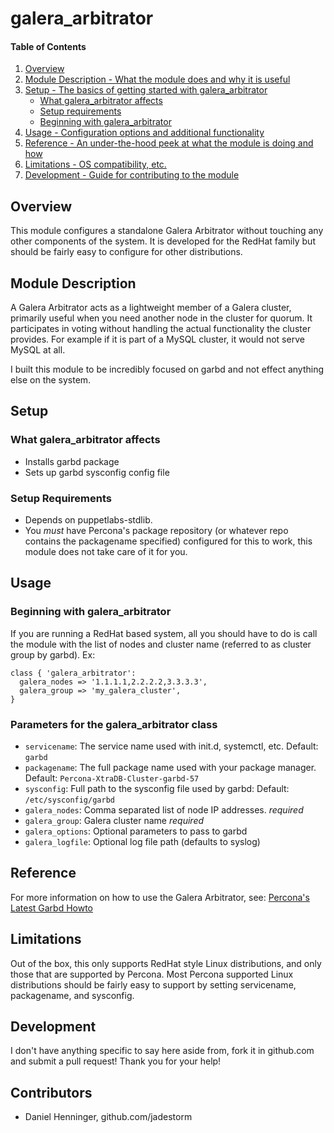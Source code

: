 # galera_arbitrator

#### Table of Contents

1. [Overview](#overview)
2. [Module Description - What the module does and why it is useful](#module-description)
3. [Setup - The basics of getting started with galera_arbitrator](#setup)
    * [What galera_arbitrator affects](#what-galera_arbitrator-affects)
    * [Setup requirements](#setup-requirements)
    * [Beginning with galera_arbitrator](#beginning-with-galera_arbitrator)
4. [Usage - Configuration options and additional functionality](#usage)
5. [Reference - An under-the-hood peek at what the module is doing and how](#reference)
5. [Limitations - OS compatibility, etc.](#limitations)
6. [Development - Guide for contributing to the module](#development)

## Overview

This module configures a standalone Galera Arbitrator without touching any
other components of the system.  It is developed for the RedHat family
but should be fairly easy to configure for other distributions.

## Module Description

A Galera Arbitrator acts as a lightweight member of a Galera cluster,
primarily useful when you need another node in the cluster for quorum.
It participates in voting without handling the actual functionality the
cluster provides.  For example if it is part of a MySQL cluster, it would
not serve MySQL at all.

I built this module to be incredibly focused on garbd and not effect
anything else on the system.

## Setup

### What galera_arbitrator affects

* Installs garbd package
* Sets up garbd sysconfig config file

### Setup Requirements

* Depends on puppetlabs-stdlib.
* You *must* have Percona's package repository (or whatever repo contains the packagename specified) configured for this to work, this module does not take care of it for you.

## Usage

### Beginning with galera_arbitrator

If you are running a RedHat based system, all you should have to do
is call the module with the list of nodes and cluster name (referred to
as cluster group by garbd).  Ex:

    class { 'galera_arbitrator':
      galera_nodes => '1.1.1.1,2.2.2.2,3.3.3.3',
      galera_group => 'my_galera_cluster',
    }

### Parameters for the galera_arbitrator class
* `servicename`: The service name used with init.d, systemctl, etc.  Default: `garbd`
* `packagename`: The full package name used with your package manager.  Default: `Percona-XtraDB-Cluster-garbd-57`
* `sysconfig`: Full path to the sysconfig file used by garbd:  Default: `/etc/sysconfig/garbd`
* `galera_nodes`: Comma separated list of node IP addresses. *required*
* `galera_group`: Galera cluster name *required*
* `galera_options`: Optional parameters to pass to garbd
* `galera_logfile`: Optional log file path (defaults to syslog)

## Reference

For more information on how to use the Galera Arbitrator, see:
[Percona's Latest Garbd Howto](https://www.percona.com/doc/percona-xtradb-cluster/latest/howtos/garbd_howto.html)

## Limitations

Out of the box, this only supports RedHat style Linux distributions, and
only those that are supported by Percona.  Most Percona supported Linux
distributions should be fairly easy to support by setting servicename,
packagename, and sysconfig.

## Development

I don't have anything specific to say here aside from, fork it in github.com
and submit a pull request!  Thank you for your help!

## Contributors

* Daniel Henninger, github.com/jadestorm
